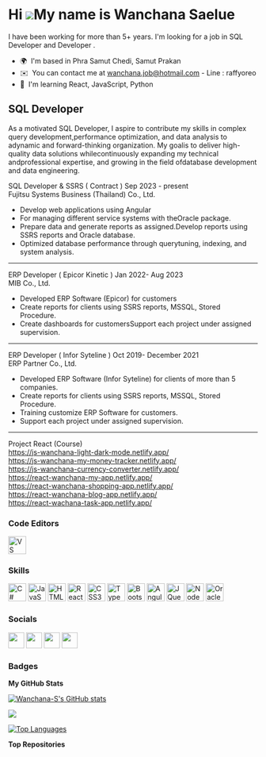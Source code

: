 Hi ![](https://user-images.githubusercontent.com/18350557/176309783-0785949b-9127-417c-8b55-ab5a4333674e.gif)My name is Wanchana Saelue
=======================================================================================================================================
I have been working for more than 5+ years. I'm looking for a job in SQL Developer and Developer .


* 🌍  I'm based in Phra Samut Chedi, Samut Prakan
* ✉️  You can contact me at [wanchana.job@hotmail.com](mailto:wanchana.job@hotmail.com) - Line : raffyoreo
* 🧠  I'm learning React, JavaScript, Python
  
SQL Developer <br>
----------
As a motivated SQL Developer, I aspire to contribute my skills in complex query development,performance optimization, and data analysis to adynamic and forward-thinking organization. My goalis to deliver high-quality data solutions whilecontinuously expanding my technical andprofessional expertise, and growing in the field ofdatabase development and data engineering.



SQL Developer & SSRS ( Contract ) Sep 2023 - present <br>
Fujitsu Systems Business (Thailand) Co., Ltd.
* Develop web applications using Angular
* For managing different service systems with theOracle package.
* Prepare data and generate reports as assigned.Develop reports using SSRS reports and Oracle database.
* Optimized database performance through querytuning, indexing, and system analysis.<br>
----------
ERP Developer ( Epicor Kinetic ) Jan 2022- Aug 2023<br>
MIB Co., Ltd.
- Developed ERP Software (Epicor) for customers
- Create reports for clients using SSRS reports, MSSQL, Stored Procedure.
- Create dashboards for customersSupport each project under assigned supervision.<br>
----------
ERP Developer ( Infor Syteline ) Oct 2019- December 2021<br>
ERP Partner Co., Ltd.
- Developed ERP Software (Infor Syteline) for clients of more than 5 companies.
- Create reports for clients using SSRS reports, MSSQL, Stored Procedure.
- Training customize ERP Software for customers.
- Support each project under assigned supervision.
-----------
Project React (Course) <br>
https://js-wanchana-light-dark-mode.netlify.app/ <br>
https://js-wanchana-my-money-tracker.netlify.app/ <br>
https://js-wanchana-currency-converter.netlify.app/ <br>
https://react-wanchana-my-app.netlify.app/ <br>
https://react-wanchana-shopping-app.netlify.app/ <br>
https://react-wanchana-blog-app.netlify.app/ <br>
https://react-wachana-task-app.netlify.app/



### Code Editors

<a href="https://code.visualstudio.com/" target="_blank" rel="noreferrer"><img src="https://raw.githubusercontent.com/danielcranney/readme-generator/main/public/icons/skills/visualstudiocode.svg" width="36" height="36" alt="VS Code" /></a>



### Skills


<p align="left">
<a href="https://docs.microsoft.com/en-us/dotnet/csharp/" target="_blank" rel="noreferrer"><img src="https://raw.githubusercontent.com/danielcranney/readme-generator/main/public/icons/skills/csharp-colored.svg" width="36" height="36" alt="C#" /></a>
<a href="https://developer.mozilla.org/en-US/docs/Web/JavaScript" target="_blank" rel="noreferrer"><img src="https://raw.githubusercontent.com/danielcranney/readme-generator/main/public/icons/skills/javascript-colored.svg" width="36" height="36" alt="JavaScript" /></a>
<a href="https://developer.mozilla.org/en-US/docs/Glossary/HTML5" target="_blank" rel="noreferrer"><img src="https://raw.githubusercontent.com/danielcranney/readme-generator/main/public/icons/skills/html5-colored.svg" width="36" height="36" alt="HTML5" /></a>
<a href="https://reactjs.org/" target="_blank" rel="noreferrer"><img src="https://raw.githubusercontent.com/danielcranney/readme-generator/main/public/icons/skills/react-colored.svg" width="36" height="36" alt="React" /></a>
<a href="https://www.w3.org/TR/CSS/#css" target="_blank" rel="noreferrer"><img src="https://raw.githubusercontent.com/danielcranney/readme-generator/main/public/icons/skills/css3-colored.svg" width="36" height="36" alt="CSS3" /></a>
<a href="https://www.typescriptlang.org/" target="_blank" rel="noreferrer"><img src="https://raw.githubusercontent.com/danielcranney/readme-generator/main/public/icons/skills/typescript-colored.svg" width="36" height="36" alt="TypeScript" /></a>
<a href="https://getbootstrap.com/" target="_blank" rel="noreferrer"><img src="https://raw.githubusercontent.com/danielcranney/readme-generator/main/public/icons/skills/bootstrap-colored.svg" width="36" height="36" alt="Bootstrap" /></a>
<a href="https://angular.io/" target="_blank" rel="noreferrer"><img src="https://raw.githubusercontent.com/danielcranney/readme-generator/main/public/icons/skills/angularjs-colored.svg" width="36" height="36" alt="Angular" /></a>
<a href="https://jquery.com/" target="_blank" rel="noreferrer"><img src="https://raw.githubusercontent.com/danielcranney/readme-generator/main/public/icons/skills/jquery-colored.svg" width="36" height="36" alt="JQuery" /></a>
<a href="https://nodejs.org/en/" target="_blank" rel="noreferrer"><img src="https://raw.githubusercontent.com/danielcranney/readme-generator/main/public/icons/skills/nodejs-colored.svg" width="36" height="36" alt="NodeJS" /></a>
<a href="https://www.oracle.com/uk/index.html" target="_blank" rel="noreferrer"><img src="https://raw.githubusercontent.com/danielcranney/readme-generator/main/public/icons/skills/oracle-colored.svg" width="36" height="36" alt="Oracle" /></a>
</p>


### Socials

<p align="left"> <a href="https://discord.com/users/galaxtxraaf" target="_blank" rel="noreferrer"><img src="https://raw.githubusercontent.com/danielcranney/readme-generator/main/public/icons/socials/discord.svg" width="32" height="32" /></a> <a href="https://www.facebook.com/wanchana.saelue" target="_blank" rel="noreferrer"><img src="https://raw.githubusercontent.com/danielcranney/readme-generator/main/public/icons/socials/facebook.svg" width="32" height="32" /></a> <a href="https://www.github.com/Wanchana-S" target="_blank" rel="noreferrer"><img src="https://raw.githubusercontent.com/danielcranney/readme-generator/main/public/icons/socials/github-dark.svg" width="32" height="32" /></a> <a href="http://www.instagram.com/wan.raffix" target="_blank" rel="noreferrer"><img src="https://raw.githubusercontent.com/danielcranney/readme-generator/main/public/icons/socials/instagram.svg" width="32" height="32" /></a></p>

### Badges

<b>My GitHub Stats</b>

<a href="http://www.github.com/Wanchana-S"><img src="https://github-readme-stats.vercel.app/api?username=Wanchana-S&show_icons=true&hide=&count_private=true&title_color=0891b2&text_color=ffffff&icon_color=0891b2&bg_color=1c1917&hide_border=true&show_icons=true" alt="Wanchana-S's GitHub stats" /></a>

<a href="http://www.github.com/Wanchana-S"><img src="https://github-readme-streak-stats.herokuapp.com/?user=Wanchana-S&stroke=ffffff&background=1c1917&ring=0891b2&fire=0891b2&currStreakNum=ffffff&currStreakLabel=0891b2&sideNums=ffffff&sideLabels=ffffff&dates=ffffff&hide_border=true" /></a>

<a href="https://github.com/Wanchana-S" align="left"><img src="https://github-readme-stats.vercel.app/api/top-langs/?username=Wanchana-S&langs_count=10&title_color=0891b2&text_color=ffffff&icon_color=0891b2&bg_color=1c1917&hide_border=true&locale=en&custom_title=Top%20%Languages" alt="Top Languages" /></a>

<b>Top Repositories</b>

<div width="100%" align="center"></div><br /><br /><br /><br /><br /><br /><br />
